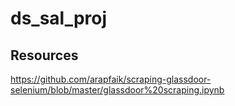 # ds_sal_proj
## Resources
https://github.com/arapfaik/scraping-glassdoor-selenium/blob/master/glassdoor%20scraping.ipynb
